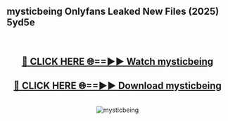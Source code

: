 <h2>mysticbeing Onlyfans Leaked New Files (2025) 5yd5e</h2>
<br>
<div align="center">
<h2><a href="https://mediafiles.top/mysticbeing&ref=git" rel="nofollow">🔴 CLICK HERE 🌐==►► Watch mysticbeing</a></h2>
<h2><a href="https://mediafiles.top/mysticbeing&ref=git" rel="nofollow">🔴 CLICK HERE 🌐==►► Download mysticbeing</a></h2>
<br>
<a href="https://mediafiles.top/mysticbeing&ref=git" rel="nofollow" data-target="animated-image.originalLink"><img src="https://i.ibb.co.com/xMMVF88/686577567.gif" alt="mysticbeing" style="max-width: 100%; display: inline-block;" data-target="animated-image.originalImage"></a>
</div>
<br>
<br>